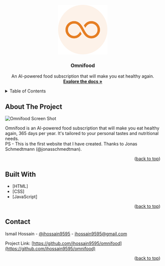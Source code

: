 <div id="top"></div>



<!-- PROJECT LOGO -->
<br />
<div align="center">
  <a href="https://github.com/ihossain9595/omnifood">
    <img src="img/favicon-512.png" alt="Logo" width="160" height="160">
  </a>

<h3 align="center">Omnifood</h3>

  <p align="center">
    An AI-powered food subscription that will make you eat healthy again.
    <br />
    <a href="https://github.com/ihossain9595/omnifood"><strong>Explore the docs »</strong></a>
  </p>
</div>



<!-- TABLE OF CONTENTS -->
<details>
  <summary>Table of Contents</summary>
  <ol>
    <li><a href="#about-the-project">About The Project</a></li>
    <li><a href="#built-with">Built With</a></li>
    <li><a href="#contact">Contact</a></li>
  </ol>
</details>



<!-- ABOUT THE PROJECT -->
## About The Project

![Omnifood Screen Shot][product-screenshot]

Omnifood is an AI-powered food subscription that will make you eat healthy again, 365 days per year. It's tailored to your personal tastes and nutritional needs.<br />
PS - This is the first website that I have created. Thanks to Jonas Schmedtmann (@jonasschmedtman).

<p align="right">(<a href="#top">back to top</a>)</p>



<!-- BUILD WITH -->
## Built With

* [HTML]
* [CSS]
* [JavaScript]

<p align="right">(<a href="#top">back to top</a>)</p>



<!-- CONTACT -->
## Contact

Ismail Hossain - [@ihossain9595](https://twitter.com/ihossain9595) - ihossain9595@gmail.com

Project Link: [https://github.com/ihossain9595/omnifood](https://github.com/ihossain9595/omnifood)

<p align="right">(<a href="#top">back to top</a>)</p>



[product-screenshot]: img/screenshot.png
